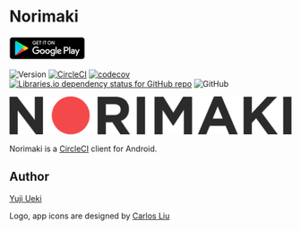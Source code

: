 # Norimaki
[![play store](https://raw.githubusercontent.com/circleci-tools/Norimaki/image/google-play-badge.png)](https://play.google.com/store/apps/details?id=com.unhappychoice.norimaki)

![Version](https://img.shields.io/badge/%20version-1.1.0-blue.svg)
[![CircleCI](https://circleci.com/gh/circleci-tools/Norimaki.svg?style=shield)](https://circleci.com/gh/circleci-tools/Norimaki)
[![codecov](https://codecov.io/gh/circleci-tools/Norimaki/branch/master/graph/badge.svg)](https://codecov.io/gh/circleci-tools/Norimaki)
[![Libraries.io dependency status for GitHub repo](https://img.shields.io/librariesio/github/circleci-tools/Norimaki.svg)](https://libraries.io/github/circleci-tools/Norimaki)
![GitHub](https://img.shields.io/github/license/circleci-tools/Norimaki.svg)

![Norimaki](https://raw.githubusercontent.com/circleci-tools/Norimaki/image/logo.png)

Norimaki is a [CircleCI](https://circleci.com) client for Android.

## Author

[Yuji Ueki](https://github.com/unhappychoice)

Logo, app icons are designed by [Carlos Liu](https://github.com/morita7453)
